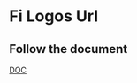 # Fi Logos Url

## Follow the document
[DOC](https://github.com/AlliedPayment/assets/raw/master/Steps%20for%20getting%20link%20for%20aculynk.docx)
